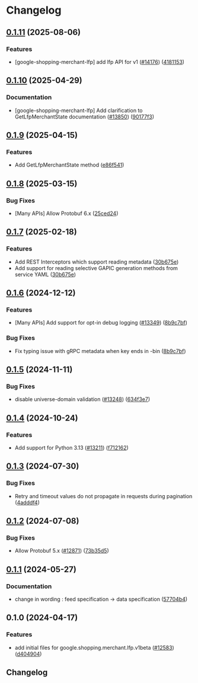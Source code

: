 # Changelog

## [0.1.11](https://github.com/googleapis/google-cloud-python/compare/google-shopping-merchant-lfp-v0.1.10...google-shopping-merchant-lfp-v0.1.11) (2025-08-06)


### Features

* [google-shopping-merchant-lfp] add lfp API for v1 ([#14176](https://github.com/googleapis/google-cloud-python/issues/14176)) ([4181153](https://github.com/googleapis/google-cloud-python/commit/4181153ce7701f3c3ebae9465842d6d235075d57))

## [0.1.10](https://github.com/googleapis/google-cloud-python/compare/google-shopping-merchant-lfp-v0.1.9...google-shopping-merchant-lfp-v0.1.10) (2025-04-29)


### Documentation

* [google-shopping-merchant-lfp] Add clarification to GetLfpMerchantState documentation ([#13850](https://github.com/googleapis/google-cloud-python/issues/13850)) ([90177f3](https://github.com/googleapis/google-cloud-python/commit/90177f3ea4fcf43de896666d1ac850f5b7457a53))

## [0.1.9](https://github.com/googleapis/google-cloud-python/compare/google-shopping-merchant-lfp-v0.1.8...google-shopping-merchant-lfp-v0.1.9) (2025-04-15)


### Features

* Add GetLfpMerchantState method ([e86f541](https://github.com/googleapis/google-cloud-python/commit/e86f541f7bc09636ce4d0b9dddb8bbb85a6757d4))

## [0.1.8](https://github.com/googleapis/google-cloud-python/compare/google-shopping-merchant-lfp-v0.1.7...google-shopping-merchant-lfp-v0.1.8) (2025-03-15)


### Bug Fixes

* [Many APIs] Allow Protobuf 6.x ([25ced24](https://github.com/googleapis/google-cloud-python/commit/25ced2444528a1dc6a22daa32b82b844961f1b75))

## [0.1.7](https://github.com/googleapis/google-cloud-python/compare/google-shopping-merchant-lfp-v0.1.6...google-shopping-merchant-lfp-v0.1.7) (2025-02-18)


### Features

* Add REST Interceptors which support reading metadata ([30b675e](https://github.com/googleapis/google-cloud-python/commit/30b675e7e9eaee87f9e7bdf4dc910b01f6a3044f))
* Add support for reading selective GAPIC generation methods from service YAML ([30b675e](https://github.com/googleapis/google-cloud-python/commit/30b675e7e9eaee87f9e7bdf4dc910b01f6a3044f))

## [0.1.6](https://github.com/googleapis/google-cloud-python/compare/google-shopping-merchant-lfp-v0.1.5...google-shopping-merchant-lfp-v0.1.6) (2024-12-12)


### Features

* [Many APIs] Add support for opt-in debug logging ([#13349](https://github.com/googleapis/google-cloud-python/issues/13349)) ([8b9c7bf](https://github.com/googleapis/google-cloud-python/commit/8b9c7bf3bb1c4f0beabd71a45c469fcedb19a2c8))


### Bug Fixes

* Fix typing issue with gRPC metadata when key ends in -bin ([8b9c7bf](https://github.com/googleapis/google-cloud-python/commit/8b9c7bf3bb1c4f0beabd71a45c469fcedb19a2c8))

## [0.1.5](https://github.com/googleapis/google-cloud-python/compare/google-shopping-merchant-lfp-v0.1.4...google-shopping-merchant-lfp-v0.1.5) (2024-11-11)


### Bug Fixes

* disable universe-domain validation ([#13248](https://github.com/googleapis/google-cloud-python/issues/13248)) ([634f3e7](https://github.com/googleapis/google-cloud-python/commit/634f3e740926506654efa82a4f7a8d5f7e3cf6ba))

## [0.1.4](https://github.com/googleapis/google-cloud-python/compare/google-shopping-merchant-lfp-v0.1.3...google-shopping-merchant-lfp-v0.1.4) (2024-10-24)


### Features

* Add support for Python 3.13 ([#13211](https://github.com/googleapis/google-cloud-python/issues/13211)) ([f712162](https://github.com/googleapis/google-cloud-python/commit/f712162c01f065da29fffbbed1e856a1f3876b1b))

## [0.1.3](https://github.com/googleapis/google-cloud-python/compare/google-shopping-merchant-lfp-v0.1.2...google-shopping-merchant-lfp-v0.1.3) (2024-07-30)


### Bug Fixes

* Retry and timeout values do not propagate in requests during pagination ([4adddf4](https://github.com/googleapis/google-cloud-python/commit/4adddf4d90634e454ee006774bfc631fc12c1700))

## [0.1.2](https://github.com/googleapis/google-cloud-python/compare/google-shopping-merchant-lfp-v0.1.1...google-shopping-merchant-lfp-v0.1.2) (2024-07-08)


### Bug Fixes

* Allow Protobuf 5.x ([#12871](https://github.com/googleapis/google-cloud-python/issues/12871)) ([73b35d5](https://github.com/googleapis/google-cloud-python/commit/73b35d56f8626d99ce7c3902a8c223cc09b4ca74))

## [0.1.1](https://github.com/googleapis/google-cloud-python/compare/google-shopping-merchant-lfp-v0.1.0...google-shopping-merchant-lfp-v0.1.1) (2024-05-27)


### Documentation

* change in wording : feed specification -&gt; data specification ([57704b4](https://github.com/googleapis/google-cloud-python/commit/57704b4dec3397ad91e76f338c03e7e955ffcfa9))

## 0.1.0 (2024-04-17)


### Features

* add initial files for google.shopping.merchant.lfp.v1beta ([#12583](https://github.com/googleapis/google-cloud-python/issues/12583)) ([d404904](https://github.com/googleapis/google-cloud-python/commit/d404904ad6b34e8233d5e2c2f469b058716f233a))

## Changelog
